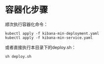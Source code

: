 # 容器化步骤

顺次执行容器化命令：
```
kubectl apply -f kibana-min-deployment.yaml
kubectl apply -f kibana-min-service.yaml
```

或者直接执行本目录下的deploy.sh：
```
sh deploy.sh
```

